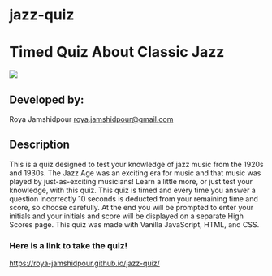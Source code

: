# jazz-quiz

# Timed Quiz About Classic Jazz

<img src="https://res.cloudinary.com/dcm18vy74/image/upload/v1651359914/Homework-3-quiz/Screen_Shot_2022-04-30_at_6.04.46_PM_w9apld.png">

## Developed by:
Roya Jamshidpour
roya.jamshidpour@gmail.com

## Description
This is a quiz designed to test your knowledge of jazz music from the 1920s and 1930s. The Jazz Age was an exciting era for music and that music was played by just-as-exciting musicians! Learn a little more, or just test your knowledge, with this quiz. This quiz is timed and every time you answer a question incorrectly 10 seconds is deducted from your remaining time and score, so choose carefully. At the end you will be prompted to enter your initials and your initials and score will be displayed on a separate High Scores page.
This quiz was made with Vanilla JavaScript, HTML, and CSS.


### Here is a link to take the quiz!
<a href="https://roya-jamshidpour.github.io/jazz-quiz/">https://roya-jamshidpour.github.io/jazz-quiz/

